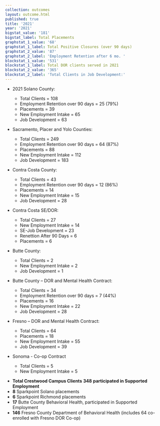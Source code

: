 ```yaml
---
collection: outcomes
layout: outcome.html
published: true
title: '2021'
year: '2021'
bigstat_value: '181'
bigstat_label: Total Placements
graphstat_1_value: '68'
graphstat_1_label: Total Positive Closures (over 90 days)
graphstat_2_value: '87'
graphstat_2_label: 'Employment Retention after 6 mo. '
blockstat_1_value: '531'
blockstat_1_label: Total DOR clients served in 2021
blockstat_2_value: '365'
blockstat_2_label: 'Total Clients in Job Development:'
---
```

* 2021 Solano County:
  - Total Clients = 108
  - Employment Retention over 90 days = 25 (79%)
  - Placements = 39
  - New Employment Intake = 65
  - Job Development = 63

* Sacramento, Placer and Yolo Counties:
  - Total Clients = 249
  - Employment Retention over 90 days = 64 (87%)
  - Placements = 88
  - New Employment Intake = 112
  - Job Development = 183

* Contra Costa County:
  - Total Clients = 43
  - Employment Retention over 90 days = 12 (86%)
  - Placements = 14
  - New Employment Intake = 15
  - Job Development = 28

* Contra Costa SE/DOR:
  - Total Clients = 27
  - New Employment Intake = 14
  - SE-Job Development = 23
  - Renettion After 90 Days = 6
  - Placements = 6

* Butte County:
  - Total Clients = 2
  - New Employment Intake = 2
  - Job Development = 1

* Butte County – DOR and Mental Health Contract:
  - Total Clients = 34
  - Employment Retention over 90 days = 7 (44%)
  - Placements = 16
  - New Employment Intake = 22
  - Job Development = 28
  
* Fresno – DOR and Mental Health Contract:
  - Total Clients = 64
  - Placements = 18
  - New Employment Intake = 55
  - Job Development = 39

* Sonoma - Co-op Contract
  - Total Clients = 5
  - New Employment Intake = 5


- **Total Crestwood Campus Clients** **348** **participated in Supported Employment**
- **8** Sparkpoint Solano placements
- **6** Sparkpoint Richmond placements
- **17** Butte County Behavioral Health, participated in Supported Employment
- **146** Fresno County Department of Behavioral Health (includes 64 co-enrolled with Fresno DOR Co-op)
